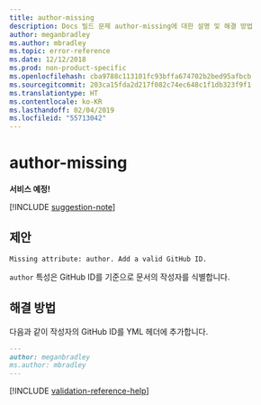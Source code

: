 ```yaml
---
title: author-missing
description: Docs 빌드 문제 author-missing에 대한 설명 및 해결 방법
author: meganbradley
ms.author: mbradley
ms.topic: error-reference
ms.date: 12/12/2018
ms.prod: non-product-specific
ms.openlocfilehash: cba9788c113101fc93bffa674702b2bed95afbcb
ms.sourcegitcommit: 203ca15fda2d217f082c74ec648c1f1db323f9f1
ms.translationtype: HT
ms.contentlocale: ko-KR
ms.lasthandoff: 02/04/2019
ms.locfileid: "55713042"
---
```

# <a name="author-missing"></a>author-missing

**서비스 예정!**

[!INCLUDE [suggestion-note](includes/suggestion-note.md)]

## <a name="suggestion"></a>제안

`Missing attribute: author. Add a valid GitHub ID.`

`author` 특성은 GitHub ID를 기준으로 문서의 작성자를 식별합니다. 

## <a name="resolution"></a>해결 방법

다음과 같이 작성자의 GitHub ID를 YML 헤더에 추가합니다.

```markdown
---
author: meganbradley
ms.author: mbradley
---
```

<!--make sure to add this file to your includes folder and verify the path-->
[!INCLUDE [validation-reference-help](includes/validation-reference-help.md)]